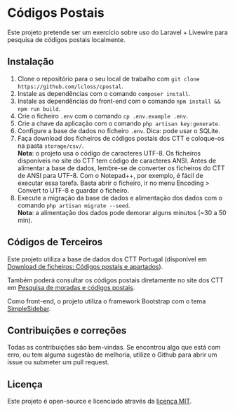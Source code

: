 # Códigos Postais

<p>Este projeto pretende ser um exercício sobre uso do Laravel + Livewire para pesquisa de códigos postais localmente.</p>

## Instalação

1. Clone o repositório para o seu local de trabalho com `git clone https://github.com/lcloss/cpostal`.
2. Instale as dependências com o comando `composer install`.
3. Instale as dependências do front-end com o comando `npm install && npm run build`.
4. Crie o ficheiro `.env` com o comando `cp .env.example .env`.
5. Crie a chave da aplicação com o comando `php artisan key:generate`.
6. Configure a base de dados no ficheiro `.env`. Dica: pode usar o SQLite.
7. Faça download dos ficheiros de códigos postais dos CTT e coloque-os na pasta `storage/csv/`. <br><strong>Nota</strong>: o projeto usa o código de caracteres UTF-8. Os ficheiros disponíveis no site do CTT tem código de caracteres ANSI. Antes de alimentar a base de dados, lembre-se de converter os ficheiros do CTT de ANSI para UTF-8. Com o Notepad++, por exemplo, é fácil de executar essa tarefa. Basta abrir o ficheiro, ir no menu Encoding > Convert to UTF-8 e guardar o ficheiro.
8. Execute a migração da base de dados e alimentação dos dados com o comando `php artisan migrate --seed`.<br><strong>Nota</strong>: a alimentação dos dados pode demorar alguns minutos (~30 a 50 min).

## Códigos de Terceiros

Este projeto utiliza a base de dados dos CTT Portugal (disponível em [Download de ficheiros: Códigos postais e apartados](https://www.ctt.pt/feapl_2/app/restricted/postalCodeSearch/postalCodeDownloadFiles.jspx)).

Também poderá consultar os códigos postais diretamente no site dos CTT em [Pesquisa de moradas e códigos postais](https://www.ctt.pt/feapl_2/app/open/postalCodeSearch/postalCodeSearch.jspx#fndtn-addressSearchPanel).

Como front-end, o projeto utiliza o framework Bootstrap com o tema [SimpleSidebar](https://startbootstrap.com/template/simple-sidebar).

## Contribuições e correções

Todas as contribuições são bem-vindas. Se encontrou algo que está com erro, ou tem alguma sugestão de melhoria, utilize o Github para abrir um issue ou submeter um pull request.

## Licença

Este projeto é open-source e licenciado através da [licença MIT](https://opensource.org/licenses/MIT).
